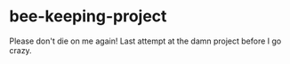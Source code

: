 # bee-keeping-project
Please don't die on me again! Last attempt at the damn project before I go crazy. 
